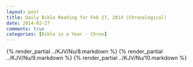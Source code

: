 ```yaml
---
layout: post
title: Daily Bible Reading for Feb 27, 2014 (Chronological)
date: 2014-02-27
comments: true
categories: [Bible in a Year - Chron]
---
```

{% render_partial ../KJV/Nu/8.markdown %}
{% render_partial ../KJV/Nu/9.markdown %}
{% render_partial ../KJV/Nu/10.markdown %}
